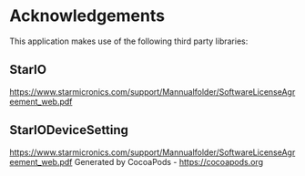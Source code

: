 # Acknowledgements
This application makes use of the following third party libraries:

## StarIO

https://www.starmicronics.com/support/Mannualfolder/SoftwareLicenseAgreement_web.pdf

## StarIODeviceSetting

https://www.starmicronics.com/support/Mannualfolder/SoftwareLicenseAgreement_web.pdf
Generated by CocoaPods - https://cocoapods.org
